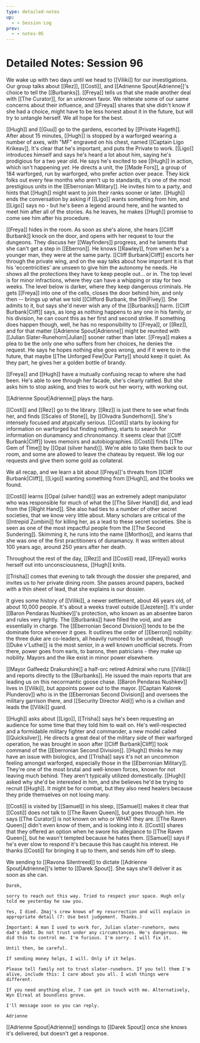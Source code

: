 ```yaml
---
type: detailed-notes
up:
  - - Session Log
prev:
  - - notes-95
---
```

# Detailed Notes: Session 96

We wake up with two days until we head to [[Viliki]] for our investigations. Our group talks about [[Rez]], [[Costi]], and [[Adrienne Spout|Adrienne]]'s choice to tell the [[Burbanks]]. [[Freya]] tells us that she made another deal with [[The Curator]], for an unknown favor. We reiterate some of our same concerns about their influence, and [[Freya]] shares that she didn't know if she had a choice, might have to be less honest about it in the future, but will try to untangle herself. We all hope for the best. 

[[Hugh]] and [[Guu]] go to the gardens, escorted by [[Private Hageth]]. After about 15 minutes, [[Hugh]] is stopped by a warforged wearing a number of axes, with "MF" engraved on his chest, named [[Captain Ligo Krikeav]]. It's clear that he's important, and puts the Private to work. [[Ligo]] introduces himself and says he's heard a lot about him, saying he's prodigious for a two year old. He says he's excited to see [[Hugh]] in action, which isn't happening *yet*. He directs a unit, the [[Made Fors]], a group of 184 warforged, run by warforged, who prefer action over peace. They kick folks out every few months who aren't up to standards, it's one of the most prestigious units in the [[Eberronian Military]]. He invites him to a party, and hints that [[Hugh]] might want to join their ranks sooner or later. [[Hugh]] ends the conversation by asking if [[Ligo]] wants something from him, and [[Ligo]] says no - but he's been a legend around here, and he wanted to meet him after all of the stories. As he leaves, he makes [[Hugh]] promise to come see him after his procedure. 

[[Freya]] hides in the room. As soon as she's alone, she hears [[Cliff Burbank]] knock on the door, and opens with her request to tour the dungeons. They discuss her [[Wayfinders]] progress, and he laments that she can't get a step in [[Eberron]]. He knows [[Rawley]], from when he's a younger man, they were at the same party. [[Cliff Burbank|Cliff]] escorts her through the private wing, and on the way talks about how important it is that his 'eccentricities' are unseen to give him the autonomy he needs. He shows all the protections they have to keep people out... or in. The top level is for minor infractions, where they can have a whipping or stay for two weeks. The level below is darker, where they keep dangerous criminals. He gets [[Freya]] into one of the cells, closes the door behind him, and only then -- brings up what we told [[Clifford Burbank, the 5th|Fivey]]. She admits to it, but says she'd never wish any of the [[Burbanks]] harm. [[Cliff Burbank|Cliff]] says, as long as nothing happens to any one in his family, or his division, he can count this as her first and second strike. If something does happen though, well, he has no responsibility to [[Freya]], or [[Rez]], and for that matter [[Adrienne Spout|Adrienne]] might be reunited with [[Julian Slater-Runehorn|Julian]] sooner rather than later. [[Freya]] makes a plea to be the only one who suffers from her choices, he denies the request. He says he hopes nothing else goes wrong, and if it were to in the future, that maybe [[The Unforged Few|Our Party]] should keep it quiet. As they part, he gives her a golden bottle of brandy. 

[[Freya]] and [[Hugh]] have a mutually confusing recap to where she had been. He's able to see through her facade, she's clearly rattled. But she asks him to stop asking, and tries to work out her worry, with working out. 

[[Adrienne Spout|Adrienne]] plays the harp.

[[Costi]] and [[Rez]] go to the library. [[Rez]] is just there to see what finds her, and finds [[Scales of Stone]], by [[Olvadra Sunderhorn]]. She's intensely focused and atypically serious. [[Costi]] starts by looking for information on warforged but finding nothing, starts to search for information on dunamancy and chronomancy. It seems clear that [[Cliff Burbank|Cliff]] loves memoirs and autobiographies. [[Costi]] finds [[The Gem of TIme]] by [[Opal (silver hand)]]. We're able to take them back to our room, and some are allowed to leave the chateau by request. We log our requests and give them some gold as collateral. 

We all recap, and we learn a bit about [[Freya]]'s threats from [[Cliff Burbank|Cliff]], [[Ligo]] wanting something from [[Hugh]], and the books we found.

[[Costi]] learns [[Opal (silver hand)]] was an extremely adept manipulator who was responsible for much of what the [[The Silver Hand]] did, and lead from the [[Right Hand]]. She also had ties to a number of other secret societies, that we know very little about. Many scholars are critical of the [[Intrepid Zumbini]] for killing her, as a lead to these secret societies. She is seen as one of the most impactful people from the [[The Second Sundering]]. Skimming it, he runs into the name [[Morthos]], and learns that she was one of the first practitioners of dunamancy. It was written about 100 years ago, around 250 years after her death. 

Throughout the rest of the day, [[Rez]] and [[Costi]] read, [[Freya]] works herself out into unconsciousness, [[Hugh]] knits.

[[Trisha]] comes that evening to talk through the dossier she prepared, and invites us to her private dining room. She passes around papers, backed with a thin sheet of lead, that she explains is our dossier. 

It gives some history of [[Viliki]], a newer settlement, about 46 years old, of about 10,000 people. It's about a weeks travel outside [[Jezeten]]. It's under [[Baron Pendaras Nushkev]]'s protection, who known as an absentee baron and rules very lightly. The [[Burbanks]] have filled the void, and are essentially in charge. The [[Eberronian Second Division]] tends to be the dominate force wherever it goes. It outlines the order of [[Eberron]] nobility: the three duke are co-leaders, all heavily rumored to be undead, though [[Duke v'Luthei]] is the most senior, in a well known unofficial secrets. From there, power goes from earls, to barons, then patricians - they make up nobility. Mayors and the like exist in minor power elsewhere. 

[[Mayor Galfeedz Drakurshire]] a half-orc retired Admiral who runs [[Viliki]] and reports directly to the [[Burbanks]]. He issued the main reports that are leading us on this necormantic goose chase. [[Baron Pendaras Nushkev]] lives in [[Viliki]], but appoints power out to the mayor. [[Captain Kalorek Plunderov]] who is in the [[Eberronian Second Division]] and oversees the military garrison there, and [[Security Director Aldi]] who is a civilian and leads the [[Viliki]] guard.

[[Hugh]] asks about [[Ligo]], [[Trisha]] says he's been requesting an audience for some time that they told him to wait on. He's well-respected and a formidable military fighter and commander, a new model called [[Quicksilver]]. He directs a great deal of the military side of their warforged operation, he was brought in soon after [[Cliff Burbank|Cliff]] took command of the [[Eberronian Second Division]]. [[Hugh]] thinks he may have an issue with biologics, and [[Trisha]] says it's not an uncommon feeling amongst warforged, especially those in the [[Eberronian Military]]. They're one of the most brutal and well-known forces, known for not leaving much behind. They aren't typically utilized domestically. [[Hugh]] asked why she'd be interested in him, and she believes he'd be trying to recruit [[Hugh]]. It might be for combat, but they also need healers because they pride themselves on not losing many. 

[[Costi]] is visited by [[Samuel]] in his sleep, [[Samuel]] makes it clear that [[Costi]] does not talk to [[The Raven Queen]], but goes through him. He says [[The Curator]] is not known on who or WHAT they are. [[The Raven Queen]] didn't even know of them, and is looking into it. [[Costi]] shares that they offered an option when he swore his allegiance to [[The Raven Queen]], but he wasn't tempted because he hates them. [[Samuel]] says if he's ever slow to respond it's because this has caught his interest. He thanks [[Costi]] for bringing it up to them, and sends him off to sleep. 

We sending to [[Ravona Silentreed]] to dictate [[Adrienne Spout|Adrienne]]'s letter to [[Darek Spout]]. She says she'll deliver it as soon as she can. 

	Darek,
	
	sorry to reach out this way. Tried to respect your space. Hugh only told me yesterday he saw you.
	
	Yes, I died. Zmaj's crew knows of my resurrection and will explain in appropriate detail (7: Use best judgement. Thanks.)
	
	Important: A man I used to work for, Julian slater-runehorn, owns dad's debt. Do not trust under any circumstances. He's dangerous. He did this to control me. I'm furious. I'm sorry. I will fix it.
	
	Until then, be careful.
	
	If sending money helps, I will. Only if it helps.
	
	Please tell family not to trust slater-runehorn. If you tell them I'm alive, include this: I care about you all. I wish things were different.
	
	If you need anything else, 7 can get in touch with me. Alternatively, Wyn Elreal at boundless grove.
	
	I'll message soon so you can reply.
	
	Adrienne

[[Adrienne Spout|Adrienne]] sendings to [[Darek Spout]] once she knows it's delivered, but doesn't get a response.



